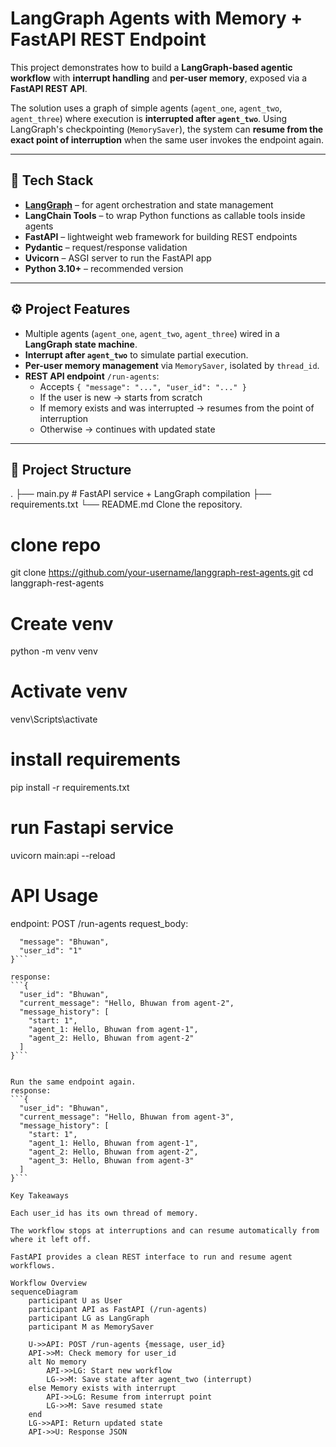 # LangGraph Agents with Memory + FastAPI REST Endpoint

This project demonstrates how to build a **LangGraph-based agentic workflow** with **interrupt handling** and **per-user memory**, exposed via a **FastAPI REST API**.

The solution uses a graph of simple agents (`agent_one`, `agent_two`, `agent_three`) where execution is **interrupted after `agent_two`**. Using LangGraph's checkpointing (`MemorySaver`), the system can **resume from the exact point of interruption** when the same user invokes the endpoint again.

---

## 🚀 Tech Stack

- **[LangGraph](https://python.langchain.com/docs/langgraph/)** – for agent orchestration and state management  
- **LangChain Tools** – to wrap Python functions as callable tools inside agents  
- **FastAPI** – lightweight web framework for building REST endpoints  
- **Pydantic** – request/response validation  
- **Uvicorn** – ASGI server to run the FastAPI app  
- **Python 3.10+** – recommended version  

---

## ⚙️ Project Features

- Multiple agents (`agent_one`, `agent_two`, `agent_three`) wired in a **LangGraph state machine**.  
- **Interrupt after `agent_two`** to simulate partial execution.  
- **Per-user memory management** via `MemorySaver`, isolated by `thread_id`.  
- **REST API endpoint** `/run-agents`:
  - Accepts `{ "message": "...", "user_id": "..." }`  
  - If the user is new → starts from scratch  
  - If memory exists and was interrupted → resumes from the point of interruption  
  - Otherwise → continues with updated state  

---

## 📂 Project Structure
.
├── main.py # FastAPI service + LangGraph compilation
├── requirements.txt
└── README.md
Clone the repository.
# clone repo
git clone https://github.com/your-username/langgraph-rest-agents.git
cd langgraph-rest-agents

# Create venv
python -m venv venv

# Activate venv
venv\Scripts\activate

# install requirements
pip install -r requirements.txt

# run Fastapi service
uvicorn main:api --reload

# API Usage
endpoint: POST /run-agents
request_body: 
```{
  "message": "Bhuwan",
  "user_id": "1"
}```

response:
```{
  "user_id": "Bhuwan",
  "current_message": "Hello, Bhuwan from agent-2",
  "message_history": [
    "start: 1",
    "agent_1: Hello, Bhuwan from agent-1",
    "agent_2: Hello, Bhuwan from agent-2"
  ]
}```


Run the same endpoint again.
response:
```{
  "user_id": "Bhuwan",
  "current_message": "Hello, Bhuwan from agent-3",
  "message_history": [
    "start: 1",
    "agent_1: Hello, Bhuwan from agent-1",
    "agent_2: Hello, Bhuwan from agent-2",
    "agent_3: Hello, Bhuwan from agent-3"
  ]
}```

Key Takeaways

Each user_id has its own thread of memory.

The workflow stops at interruptions and can resume automatically from where it left off.

FastAPI provides a clean REST interface to run and resume agent workflows.

Workflow Overview
sequenceDiagram
    participant U as User
    participant API as FastAPI (/run-agents)
    participant LG as LangGraph
    participant M as MemorySaver

    U->>API: POST /run-agents {message, user_id}
    API->>M: Check memory for user_id
    alt No memory
        API->>LG: Start new workflow
        LG->>M: Save state after agent_two (interrupt)
    else Memory exists with interrupt
        API->>LG: Resume from interrupt point
        LG->>M: Save resumed state
    end
    LG->>API: Return updated state
    API->>U: Response JSON